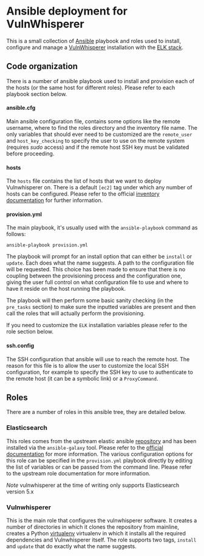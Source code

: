 # Ansible deployment for VulnWhisperer

This is a small collection of [Ansible](https://www.ansible.com/) playbook and roles used to install, configure and manage a
[VulnWhisperer](https://github.com/HASecuritySolutions/vulnwhisperer) installation with the [ELK stack](https://www.elastic.co/elk-stack).

## Code organization

There is a number of ansible playbook used to install and provision each of the hosts (or the same host for different roles). Please refer to
each playbook section below.

#### ansible.cfg

Main ansible configuration file, contains some options like the remote username, where to find the roles directory and
the inventory file name. The only variables that should ever need to be customized are the `remote_user` and `host_key_checking`
to specify the user to use on the remote system (requires *sudo* access) and if the remote host SSH key must be validated
before proceeding.

#### hosts

The `hosts` file contains the list of hosts that we want to deploy Vulnwhisperer on. There is a default `[ec2]` tag under which
any number of hosts can be configured. Please refer to the official [inventory documentation](https://docs.ansible.com/ansible/latest/user_guide/intro_inventory.html)
for further information.

#### provision.yml

The main playbook, it's usually used with the `ansible-playbook` command as follows:

```
ansible-playbook provision.yml
```

The playbook will prompt for an install option that can either be `install` or `update`. Each does what the 
name suggests. A path to the configuration file will be requested. This choice has been made to ensure that 
there is no coupling between the provisioning process and the configuration one, giving the user full control
on what configuration file to use and where to have it reside on the host running the playbook.

The playbook will then perform some basic sanity checking (in the `pre_tasks` section) to make sure the inputted
variables are present and then call the roles that will actually perform the provisioning. 

If you need to customize the `ELK` installation variables please refer to the role section below.

#### ssh.config

The SSH configuration that ansible will use to reach the remote host. The reason for this file is to
allow the user to customize the local SSH configuration, for example to specify the SSH key to use
to authenticate to the remote host (it can be a symbolic link) or a `ProxyCommand`.

## Roles

There are a number of roles in this ansible tree, they are detailed below.

### Elasticsearch

This roles comes from the upstream elastic ansible [repository](https://github.com/elastic/ansible-elasticsearch) and has been installed via
the `ansible-galaxy` tool. Please refer to the [official documentation](https://galaxy.ansible.com/) for more information.
The various configuration options for this role can be specified in the `provision.yml` playbook directly by editing the list of 
variables or can be passed from the command line. Please refer to the upstream role documentation for more information.

*Note* vulnwhisperer at the time of writing only supports Elasticsearch version 5.x

### Vulnwhisperer

This is the main role that configures the vulnwhisperer software. It creates a number of directories in which it clones
the repository from mainline, creates a Python [virtualenv](https://virtualenv.pypa.io/en/latest/) virtualenv in which
it installs all the required dependencies and Vulnwhisperer itself. The role supports two tags, `install` and `update` that
do exactly what the name suggests.
